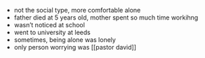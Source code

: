 - not the social type, more comfortable alone
- father died at 5 years old, mother spent so much time workihng
- wasn’t noticed at school
- went to university at leeds
- sometimes, being alone was lonely
- only person worrying was [[pastor david]]